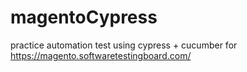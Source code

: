 # magentoCypress
practice automation test using cypress + cucumber for https://magento.softwaretestingboard.com/
